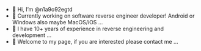- 👋 Hi, I’m @n1a9o92egtd
- 👀 Currently working on software reverse engineer developer! Android or Windows also maybe MacOS/iOS ...
- 🌱 I have 10+ years of experience in reverse engineering and development ...
- 💞️ Welcome to my page, if you are interested please contact me ...
